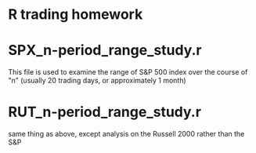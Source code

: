 # R trading homework

# SPX_n-period_range_study.r
This file is used to examine the range of S&P 500 index over the course of "n" (usually 20 trading days, or approximately 1 month)

# RUT_n-period_range_study.r
same thing as above, except analysis on the Russell 2000 rather than the S&P



